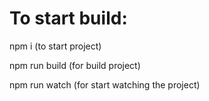 # To start build:

npm i (to start project)

npm run build   (for build project)

npm run watch   (for start watching the project)
